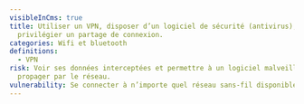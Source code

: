```yaml
---
visibleInCms: true
title: Utiliser un VPN, disposer d’un logiciel de sécurité (antivirus),
  privilégier un partage de connexion.
categories: Wifi et bluetooth
definitions:
  - VPN
risk: Voir ses données interceptées et permettre à un logiciel malveillant de se
  propager par le réseau.
vulnerability: Se connecter à n’importe quel réseau sans-fil disponible (public ou privé).
---
```

